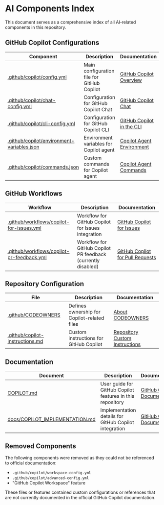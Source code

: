 # AI Components Index

This document serves as a comprehensive index of all AI-related components in this repository.

## GitHub Copilot Configurations

| Component | Description | Documentation |
|-----------|-------------|---------------|
| [.github/copilot/config.yml](/.github/copilot/config.yml) | Main configuration file for GitHub Copilot | [GitHub Copilot Overview](https://docs.github.com/en/copilot/overview-of-github-copilot) |
| [.github/copilot/chat-config.yml](/.github/copilot/chat-config.yml) | Configuration for GitHub Copilot Chat | [GitHub Copilot Chat](https://docs.github.com/en/copilot/github-copilot-chat/about-github-copilot-chat) |
| [.github/copilot/cli-config.yml](/.github/copilot/cli-config.yml) | Configuration for GitHub Copilot CLI | [GitHub Copilot in the CLI](https://docs.github.com/en/copilot/github-copilot-in-the-cli/about-github-copilot-in-the-cli) |
| [.github/copilot/environment-variables.json](/.github/copilot/environment-variables.json) | Environment variables for Copilot agent | [Copilot Agent Environment](https://docs.github.com/en/copilot/customizing-copilot/customizing-the-development-environment-for-copilot-coding-agent) |
| [.github/copilot/commands.json](/.github/copilot/commands.json) | Custom commands for Copilot agent | [Copilot Agent Commands](https://docs.github.com/en/copilot/customizing-copilot/customizing-the-development-environment-for-copilot-coding-agent) |

## GitHub Workflows

| Workflow | Description | Documentation |
|----------|-------------|---------------|
| [.github/workflows/copilot-for-issues.yml](/.github/workflows/copilot-for-issues.yml) | Workflow for GitHub Copilot for Issues integration | [GitHub Copilot for Issues](https://docs.github.com/en/copilot/github-copilot-for-issues/about-github-copilot-for-issues) |
| [.github/workflows/copilot-pr-feedback.yml](/.github/workflows/copilot-pr-feedback.yml) | Workflow for GitHub Copilot PR feedback (currently disabled) | [GitHub Copilot for Pull Requests](https://docs.github.com/en/copilot/github-copilot-for-pull-requests/about-github-copilot-for-pull-requests) |

## Repository Configuration

| File | Description | Documentation |
|------|-------------|---------------|
| [.github/CODEOWNERS](/.github/CODEOWNERS) | Defines ownership for Copilot-related files | [About CODEOWNERS](https://docs.github.com/en/repositories/managing-your-repositorys-settings-and-features/customizing-your-repository/about-code-owners) |
| [.github/copilot-instructions.md](/.github/copilot-instructions.md) | Custom instructions for GitHub Copilot | [Repository Custom Instructions](https://docs.github.com/en/copilot/customizing-copilot/adding-repository-custom-instructions-for-github-copilot) |

## Documentation

| Document | Description | Documentation |
|----------|-------------|---------------|
| [COPILOT.md](/COPILOT.md) | User guide for GitHub Copilot features in this repository | [GitHub Copilot Documentation](https://docs.github.com/en/copilot) |
| [docs/COPILOT_IMPLEMENTATION.md](/docs/COPILOT_IMPLEMENTATION.md) | Implementation details for GitHub Copilot integration | [GitHub Copilot Documentation](https://docs.github.com/en/copilot) |

## Removed Components

The following components were removed as they could not be referenced to official documentation:

- `.github/copilot/workspace-config.yml`
- `.github/copilot/advanced-config.yml`
- "GitHub Copilot Workspace" feature

These files or features contained custom configurations or references that are not currently documented in the official GitHub Copilot documentation.